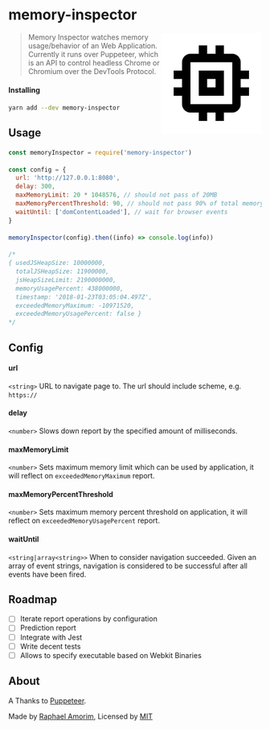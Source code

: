 # memory-inspector

<!-- [START badges] -->
<!-- [END badges] -->

<img src="images/logo.png" height="200" align="right">

> Memory Inspector watches memory usage/behavior of an Web Application.
Currently it runs over Puppeteer, which is an API to control headless Chrome or Chromium over the DevTools Protocol.

#### Installing

```bash
yarn add --dev memory-inspector
```

## Usage

```js
const memoryInspector = require('memory-inspector')

const config = {
  url: 'http://127.0.0.1:8080',
  delay: 300,
  maxMemoryLimit: 20 * 1048576, // should not pass of 20MB
  maxMemoryPercentThreshold: 90, // should not pass 90% of total memory
  waitUntil: ['domContentLoaded'], // wait for browser events
}

memoryInspector(config).then((info) => console.log(info))

/*
{ usedJSHeapSize: 10000000,
  totalJSHeapSize: 11900000,
  jsHeapSizeLimit: 2190000000,
  memoryUsagePercent: 438000000,
  timestamp: '2018-01-23T03:05:04.497Z',
  exceededMemoryMaximum: -10971520,
  exceededMemoryUsagePercent: false }
*/

```

## Config

#### url

`<string>` URL to navigate page to. The url should include scheme, e.g. `https://`

#### delay

`<number>` Slows down report by the specified amount of milliseconds.

#### maxMemoryLimit

`<number>` Sets maximum memory limit which can be used by application, it will reflect on `exceededMemoryMaximum` report.

#### maxMemoryPercentThreshold

`<number>` Sets maximum memory percent threshold on application, it will reflect on `exceededMemoryUsagePercent` report.

#### waitUntil

`<string|array<string>>` When to consider navigation succeeded. Given an array of event strings, navigation is considered to be successful after all events have been fired.

## Roadmap

- [ ] Iterate report operations by configuration
- [ ] Prediction report
- [ ] Integrate with Jest
- [ ] Write decent tests
- [ ] Allows to specify executable based on Webkit Binaries

## About

A Thanks to [Puppeteer](https://github.com/GoogleChrome/puppeteer).

Made by [Raphael Amorim](https://github.com/raphamorim), Licensed by [MIT](License)
